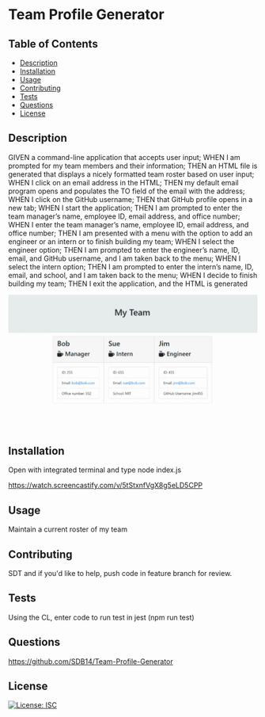 # Team Profile Generator

## Table of Contents

* [Description](#description)
* [Installation](#installation)
* [Usage](#usage)
* [Contributing](#contributing)
* [Tests](#tests)
* [Questions](#questions)
* [License](#license)

## Description
GIVEN a command-line application that accepts user input; WHEN I am prompted for my team members and their information; THEN an HTML file is generated that displays a nicely formatted team roster based on user input; WHEN I click on an email address in the HTML; THEN my default email program opens and populates the TO field of the email with the address; WHEN I click on the GitHub username; THEN that GitHub profile opens in a new tab; WHEN I start the application; THEN I am prompted to enter the team manager’s name, employee ID, email address, and office number; WHEN I enter the team manager’s name, employee ID, email address, and office number; THEN I am presented with a menu with the option to add an engineer or an intern or to finish building my team; WHEN I select the engineer option; THEN I am prompted to enter the engineer’s name, ID, email, and GitHub username, and I am taken back to the menu; WHEN I select the intern option; THEN I am prompted to enter the intern’s name, ID, email, and school, and I am taken back to the menu; WHEN I decide to finish building my team; THEN I exit the application, and the HTML is generated

<img src="./capture.png">

## Installation
Open with integrated terminal and type node index.js

https://watch.screencastify.com/v/5tStxnfVgX8g5eLD5CPP

## Usage
Maintain a current roster of my team
## Contributing
SDT and if you'd like to help, push code in feature branch for review.
## Tests
Using the CL, enter code to run test in jest (npm run test)
## Questions
https://github.com/SDB14/Team-Profile-Generator
## License
[![License: ISC](https://img.shields.io/badge/License-ISC-blue.svg)](https://opensource.org/licenses/ISC)
